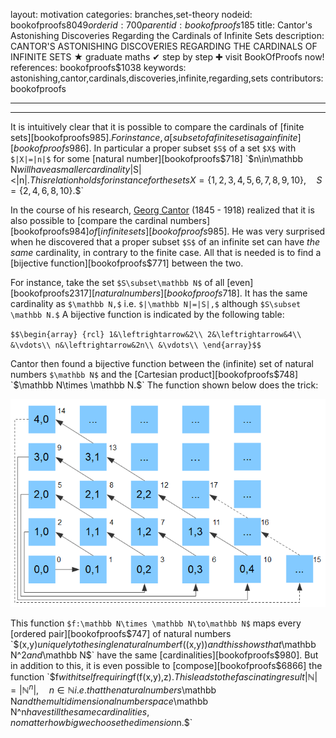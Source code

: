 layout: motivation
categories: branches,set-theory
nodeid: bookofproofs$8049
orderid: 700
parentid: bookofproofs$185
title: Cantor's Astonishing Discoveries Regarding the Cardinals of Infinite Sets
description: CANTOR'S ASTONISHING DISCOVERIES REGARDING THE CARDINALS OF INFINITE SETS &#9733; graduate maths &#10004; step by step &#10010; visit BookOfProofs now!
references: bookofproofs$1038
keywords: astonishing,cantor,cardinals,discoveries,infinite,regarding,sets
contributors: bookofproofs


---


---

It is intuitively clear that it is possible to compare the cardinals of [finite sets][bookofproofs$985]. For instance, a [subset of a finite set is again finite][bookofproofs$986]. In particular a proper subset `$S$` of a set `$X$` with `$|X|=|n|$` for some [natural number][bookofproofs$718] `$n\in\mathbb N$` will have a smaller cardinality `$|S|<|n|.$` This relation holds for instance for the sets
`$$X=\{1,2,3,4,5,6,7,8,9,10\},\quad S=\{2,4,6,8,10\}.$$`

In the course of his research, <a href="https://mathshistory.st-andrews.ac.uk/Biographies/Cantor/">Georg Cantor</a> (1845 - 1918) realized that it is also possible to [compare the cardinal numbers][bookofproofs$984] of [infinite sets][bookofproofs$985]. He was very surprised when he discovered that a proper subset `$S$` of an infinite set can have _the same_ cardinality, in contrary to the finite case. All that is needed is to find a [bijective function][bookofproofs$771] between the two.

For instance, take the set `$S\subset\mathbb N$` of all [even][bookofproofs$2317] [natural numbers][bookofproofs$718]. It has the same cardinality as `$\mathbb N,$` i.e. `$|\mathbb N|=|S|,$` although `$S\subset \mathbb N.$` A bijective function is indicated by the following table:

`$$\begin{array} {rcl}
1&\leftrightarrow&2\\
2&\leftrightarrow&4\\
&\vdots\\
n&\leftrightarrow&2n\\
&\vdots\\
\end{array}$$`

Cantor then found a bijective function between the (infinite) set of natural numbers `$\mathbb N$` and the [Cartesian product][bookofproofs$748] `$\mathbb N\times \mathbb N.$` The function shown below does the trick: 


![cantordiagonal](https://github.com/bookofproofs/bookofproofs.github.io/blob/main/_sources/_assets/images/examples/cantordiagonal.png?raw=true)


This function `$f:\mathbb N\times \mathbb N\to\mathbb N$` maps every [ordered pair][bookofproofs$747] of natural numbers `$(x,y)$` uniquely to the single natural number `$f((x,y))$` and this shows that `$\mathbb N^2$` and `$\mathbb N$` have the same [cardinalities][bookofproofs$980]. But in addition to this, it is even possible to [compose][bookofproofs$6866] the function `$f$` with itself requiring `$f(f(x,y),z).$` This leads to the fascinating result `$$|\mathbb N|=|\mathbb N^n|,\quad n\in \mathbb N$$` i.e. that the natural numbers `$\mathbb N$` and the multidimensional number space `$\mathbb N^n$` have still the same cardinalities, no matter how big we choose the dimension `$n.$`
